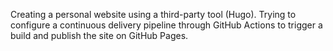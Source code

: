 Creating a personal website using a third-party tool (Hugo). Trying to configure a continuous delivery pipeline through GitHub Actions to trigger a build and publish the site on GitHub Pages.

